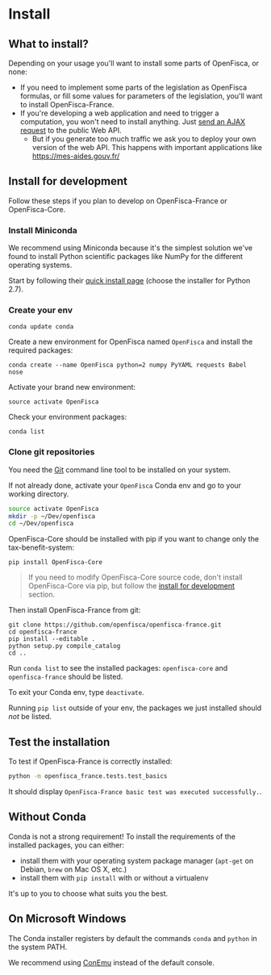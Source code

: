 # Install

## What to install?

Depending on your usage you'll want to install some parts of OpenFisca, or none:

- If you need to implement some parts of the legislation as OpenFisca formulas, or fill some values for parameters of the legislation, you'll want to install OpenFisca-France.
- If you're developing a web application and need to trigger a computation, you won't need to install anything. Just [send an AJAX request](../openfisca-web-api/index.html) to the public Web API.
  - But if you generate too much traffic we ask you to deploy your own version of the web API. This happens with important applications like https://mes-aides.gouv.fr/

## Install for development

Follow these steps if you plan to develop on OpenFisca-France or OpenFisca-Core.

### Install Miniconda

We recommend using Miniconda because it's the simplest solution we've found to install Python scientific packages like NumPy for the different operating systems.

Start by following their [quick install page](http://conda.pydata.org/docs/install/quick.html) (choose the installer for Python 2.7).

### Create your env

```
conda update conda
```

Create a new environment for OpenFisca named `OpenFisca` and install the required packages:

```
conda create --name OpenFisca python=2 numpy PyYAML requests Babel nose
```

Activate your brand new environment:

```
source activate OpenFisca
```

Check your environment packages:

```
conda list
```

### Clone git repositories

You need the [Git](http://www.git-scm.com/) command line tool to be installed on your system.

If not already done, activate your `OpenFisca` Conda env and go to your working directory.

```bash
source activate OpenFisca
mkdir -p ~/Dev/openfisca
cd ~/Dev/openfisca
```

OpenFisca-Core should be installed with pip if you want to change only the tax-benefit-system:

```
pip install OpenFisca-Core
```

> If you need to modify OpenFisca-Core source code, don't install OpenFisca-Core via pip, but follow the [install for development](https://github.com/openfisca/openfisca-core#install-for-development) section.

Then install OpenFisca-France from git:

```
git clone https://github.com/openfisca/openfisca-france.git
cd openfisca-france
pip install --editable .
python setup.py compile_catalog
cd ..
```

Run `conda list` to see the installed packages: `openfisca-core` and `openfisca-france` should be listed.

To exit your Conda env, type `deactivate`.

Running `pip list` outside of your env, the packages we just installed should *not* be listed.

## Test the installation

To test if OpenFisca-France is correctly installed:

```bash
python -m openfisca_france.tests.test_basics
```

It should display `OpenFisca-France basic test was executed successfully.`.

## Without Conda

Conda is not a strong requirement! To install the requirements of the installed packages, you can either:

- install them with your operating system package manager (`apt-get` on Debian, `brew` on Mac OS X, etc.)
- install them with `pip install` with or without a virtualenv

It's up to you to choose what suits you the best.

## On Microsoft Windows

The Conda installer registers by default the commands `conda` and `python` in the system PATH.

We recommend using [ConEmu](https://conemu.github.io/) instead of the default console.